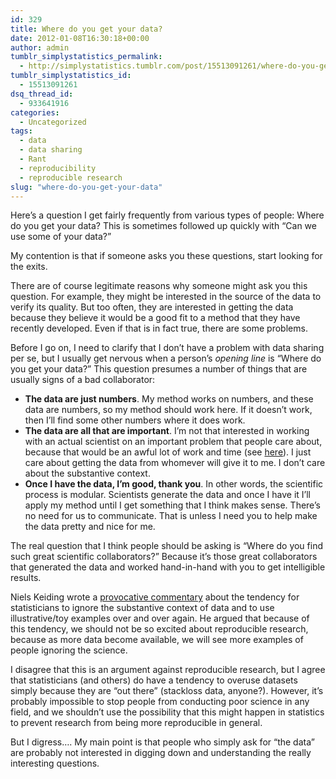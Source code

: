 ```yaml
---
id: 329
title: Where do you get your data?
date: 2012-01-08T16:30:18+00:00
author: admin
tumblr_simplystatistics_permalink:
  - http://simplystatistics.tumblr.com/post/15513091261/where-do-you-get-your-data
tumblr_simplystatistics_id:
  - 15513091261
dsq_thread_id:
  - 933641916
categories:
  - Uncategorized
tags:
  - data
  - data sharing
  - Rant
  - reproducibility
  - reproducible research
slug: "where-do-you-get-your-data"
---
```

Here&#8217;s a question I get fairly frequently from various types of people: Where do you get your data? This is sometimes followed up quickly with &#8220;Can we use some of your data?&#8221;

My contention is that if someone asks you these questions, start looking for the exits.

<!-- more -->There are of course legitimate reasons why someone might ask you this question. For example, they might be interested in the source of the data to verify its quality. But too often, they are interested in getting the data because they believe it would be a good fit to a method that they have recently developed. Even if that is in fact true, there are some problems.

Before I go on, I need to clarify that I don&#8217;t have a problem with data sharing per se, but I usually get nervous when a person&#8217;s _opening line_ is &#8220;Where do you get your data?&#8221; This question presumes a number of things that are usually signs of a bad collaborator:

  * **The data are just numbers**. My method works on numbers, and these data are numbers, so my method should work here. If it doesn&#8217;t work, then I&#8217;ll find some other numbers where it does work.
  * **The data are all that are important**. I&#8217;m not that interested in working with an actual scientist on an important problem that people care about, because that would be an awful lot of work and time (see <a href="http://simplystatistics.tumblr.com/post/11695813030/finding-good-collaborators" target="_blank">here</a>). I just care about getting the data from whomever will give it to me. I don&#8217;t care about the substantive context.
  * **Once I have the data, I&#8217;m good, thank you**. In other words, the scientific process is modular. Scientists generate the data and once I have it I&#8217;ll apply my method until I get something that I think makes sense. There&#8217;s no need for us to communicate. That is unless I need you to help make the data pretty and nice for me.

The real question that I think people should be asking is &#8220;Where do you find such great scientific collaborators?&#8221; Because it&#8217;s those great collaborators that generated the data and worked hand-in-hand with you to get intelligible results.

Niels Keiding wrote a <a href="http://biostatistics.oxfordjournals.org/content/11/3/376.long" target="_blank">provocative commentary</a> about the tendency for statisticians to ignore the substantive context of data and to use illustrative/toy examples over and over again. He argued that because of this tendency, we should not be so excited about reproducible research, because as more data become available, we will see more examples of people ignoring the science.

I disagree that this is an argument against reproducible research, but I agree that statisticians (and others) do have a tendency to overuse datasets simply because they are &#8220;out there&#8221; (stackloss data, anyone?). However, it&#8217;s probably impossible to stop people from conducting poor science in any field, and we shouldn&#8217;t use the possibility that this might happen in statistics to prevent research from being more reproducible in general. 

But I digress&#8230;. My main point is that people who simply ask for &#8220;the data&#8221; are probably not interested in digging down and understanding the really interesting questions. 
